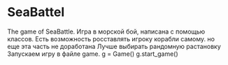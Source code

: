 # SeaBattel
The game of SeaBattle.
Игра в морской бой, написана с помощью классов.
Есть возможность росставлять игроку корабли самому. но еще эта часть не доработана
Лучше выбирать рандомную растановку
Запускаем игру в файле game. g = Game()
g.start_game()
